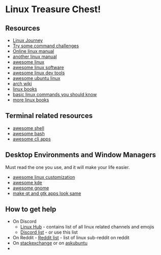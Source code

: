 # Linux Treasure Chest!

## Resources

* [Linux Journey](https://linuxjourney.com/)
* [Try some command challenges](https://cmdchallenge.com)
* [Online linux manual](https://www.explainshell.com)
* [another linux manual](https://www.kernel.org/doc/man-pages/)
* [awesome linux](https://github.com/inputsh/awesome-linux)
* [awesome linux software](https://github.com/luong-komorebi/Awesome-Linux-Software)
* [awesome linux dev tools](https://github.com/madbob/awesome-linux-dev)
* [awesome ubuntu linux](https://github.com/bpearson/Awesome-Ubuntu-Linux)
* [arch wiki](https://wiki.archlinux.org/)
* [linux books](https://github.com/manjunath5496/Linux-Books)
* [basic linux commands you should know](https://github.com/manjunath5496/Important-Linux-Commands-You-Should-Know)
* [more linux books](https://github.com/manjunath5496/What-is-Linux-and-why-is-it-so-popular)

## Terminal related resources

* [awesome shell](https://github.com/alebcay/awesome-shell)
* [awesome bash](https://github.com/awesome-lists/awesome-bash)
* [awesome cli apps](https://github.com/agarrharr/awesome-cli-apps)

## Desktop Environments and Window Managers

Must read the one you use, and it will make your life easier.

* [awesome linux customization](https://github.com/myugan/awesome-linux-customization)
* [awesome kde](https://github.com/francoism90/awesome-kde)
* [awesome gnome](https://github.com/Kazhnuz/awesome-gnome)
* [make qt and gtk apps look same](https://wiki.archlinux.org/index.php/Uniform_look_for_Qt_and_GTK_applications)

## How to get help

* On Discord
  * [Linux Hub](https://discord.gg/8MdKWGn) - contains list of all linux related channels and emojis
  * [Discord list](./discord.md) - or use this list
* On Reddit - [Reddit list](./reddit.md) - list of linux sub-reddit on reddit
* On [stackexchange](https://unix.stackexchange.com/) or on [askubuntu](https://askubuntu.com/)
*